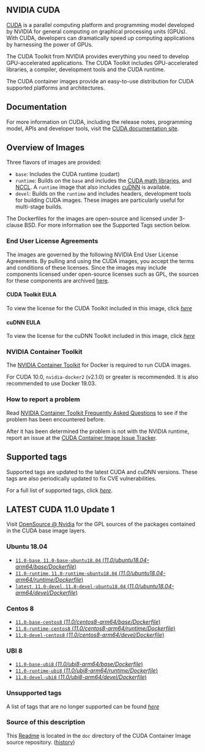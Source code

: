## NVIDIA CUDA

[CUDA](https://developer.nvidia.com/cuda-zone) is a parallel computing platform and programming model developed by NVIDIA for general computing on graphical processing units (GPUs). With CUDA, developers can dramatically speed up computing applications by harnessing the power of GPUs.

The CUDA Toolkit from NVIDIA provides everything you need to develop GPU-accelerated applications. The CUDA Toolkit includes GPU-accelerated libraries, a compiler, development tools and the CUDA runtime.

The CUDA container images provide an easy-to-use distribution for CUDA supported platforms and architectures.

## Documentation

For more information on CUDA, including the release notes, programming model, APIs and developer tools, visit the [CUDA documentation site](https://docs.nvidia.com/cuda).

## Overview of Images

Three flavors of images are provided:
- `base`: Includes the CUDA runtime (cudart)
- `runtime`: Builds on the `base` and includes the [CUDA math libraries](https://developer.nvidia.com/gpu-accelerated-libraries), and [NCCL](https://developer.nvidia.com/nccl). A `runtime` image that also includes [cuDNN](https://developer.nvidia.com/cudnn) is available.
- `devel`: Builds on the `runtime` and includes headers, development tools for building CUDA images. These images are particularly useful for multi-stage builds.

The Dockerfiles for the images are open-source and licensed under 3-clause BSD. For more information see the Supported Tags section below.

### End User License Agreements

The images are governed by the following NVIDIA End User License Agreements. By pulling and using the CUDA images, you accept the terms and conditions of these licenses.
Since the images may include components licensed under open-source licenses such as GPL, the sources for these components are archived [here](https://developer.download.nvidia.com/compute/cuda/opensource/image).

#### CUDA Toolkit EULA

To view the license for the CUDA Toolkit included in this image, click [*here*](http://docs.nvidia.com/cuda/eula/index.html)

#### cuDNN EULA

To view the license for the cuDNN Toolkit included in this image, click [*here*](https://docs.nvidia.com/deeplearning/sdk/cudnn-sla/index.html)

### NVIDIA Container Toolkit

The [NVIDIA Container Toolkit](https://github.com/NVIDIA/nvidia-docker) for Docker is required to run CUDA images.

For CUDA 10.0, `nvidia-docker2` (v2.1.0) or greater is recommended. It is also recommended to use Docker 19.03.

### How to report a problem

Read [NVIDIA Container Toolkit Frequently Asked Questions](https://github.com/NVIDIA/nvidia-docker/wiki/Frequently-Asked-Questions) to see if the problem has been encountered before.

After it has been determined the problem is not with the NVIDIA runtime, report an issue at the [CUDA Container Image Issue Tracker](https://gitlab.com/nvidia/container-images/cuda/-/issues).

## Supported tags

Supported tags are updated to the latest CUDA and cuDNN versions. These tags are also periodically updated to fix CVE vulnerabilities.

For a full list of supported tags, click [*here*](https://gitlab.com/nvidia/container-images/cuda/blob/master/doc/supported-tags.md).

## LATEST CUDA 11.0 Update 1

Visit [OpenSource @ Nvidia](https://developer.download.nvidia.com/compute/cuda/opensource/image/11.0/) for the GPL sources of the packages contained in the CUDA base image layers.

### Ubuntu 18.04

- [`11.0-base`, `11.0-base-ubuntu18.04` (*11.0/ubuntu18.04-arm64/base/Dockerfile*)](https://gitlab.com/nvidia/container-images/cuda/blob/master/dist/11.0/ubuntu18.04-arm64/base/Dockerfile)
- [`11.0-runtime`, `11.0-runtime-ubuntu18.04` (*11.0/ubuntu18.04-arm64/runtime/Dockerfile*)](https://gitlab.com/nvidia/container-images/cuda/blob/master/dist/11.0/ubuntu18.04-arm64/runtime/Dockerfile)
- [`latest`, `11.0-devel`, `11.0-devel-ubuntu18.04` (*11.0/ubuntu18.04-arm64/devel/Dockerfile*)](https://gitlab.com/nvidia/container-images/cuda/blob/master/dist/11.0/ubuntu18.04-arm64/devel/Dockerfile)

### Centos 8

- [`11.0-base-centos8` (*11.0/centos8-arm64/base/Dockerfile*)](https://gitlab.com/nvidia/container-images/cuda/blob/master/dist/11.0/centos8-arm64/base/Dockerfile)
- [`11.0-runtime-centos8` (*11.0/centos8-arm64/runtime/Dockerfile*)](https://gitlab.com/nvidia/container-images/cuda/blob/master/dist/11.0/centos8-arm64/runtime/Dockerfile)
- [`11.0-devel-centos8` (*11.0/centos8-arm64/devel/Dockerfile*)](https://gitlab.com/nvidia/container-images/cuda/blob/master/dist/11.0/centos8-arm64/devel/Dockerfile)

### UBI 8

- [`11.0-base-ubi8` (*11.0/ubi8-arm64/base/Dockerfile*)](https://gitlab.com/nvidia/container-images/cuda/blob/master/dist/11.0/ubi8-arm64/base/Dockerfile)
- [`11.0-runtime-ubi8` (*11.0/ubi8-arm64/runtime/Dockerfile*)](https://gitlab.com/nvidia/container-images/cuda/blob/master/dist/11.0/ubi8-arm64/runtime/Dockerfile)
- [`11.0-devel-ubi8` (*11.0/ubi8-arm64/devel/Dockerfile*)](https://gitlab.com/nvidia/container-images/cuda/blob/master/dist/11.0/ubi8-arm64/devel/Dockerfile)

### Unsupported tags

A list of tags that are no longer supported can be found [*here*](https://gitlab.com/nvidia/container-images/cuda/blob/master/doc/unsupported-tags.md)

### Source of this description

This [Readme](https://gitlab.com/nvidia/container-images/cuda/blob/master/doc/README.md) is located in the `doc` directory of the CUDA Container Image source repository. ([history](https://gitlab.com/nvidia/container-images/cuda/commits/master/doc/README.md))
